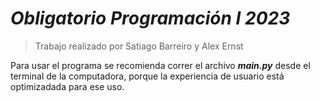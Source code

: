 # ***Obligatorio Programación I 2023***

> Trabajo realizado por Satiago Barreiro y Alex Ernst

Para usar el programa se recomienda correr el archivo ***main.py***
desde el terminal de la computadora, porque la experiencia de usuario
está optimizadada para ese uso.
